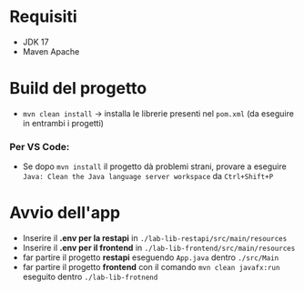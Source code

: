 # Requisiti
- JDK 17
- Maven Apache

# Build del progetto
- `mvn clean install` → installa le librerie presenti nel `pom.xml` (da eseguire in entrambi i progetti)
### Per VS Code:
- Se dopo `mvn install` il progetto dà problemi strani, provare a eseguire `Java: Clean the Java language server workspace` da `Ctrl+Shift+P`

# Avvio dell'app
- Inserire il **.env per la restapi** in `./lab-lib-restapi/src/main/resources`
- Inserire il **.env per il frontend** in `./lab-lib-frontend/src/main/resources`
- far partire il progetto **restapi** eseguendo `App.java` dentro `./src/Main`
- far partire il progetto **frontend** con il comando `mvn clean javafx:run` eseguito dentro `./lab-lib-frotnend`